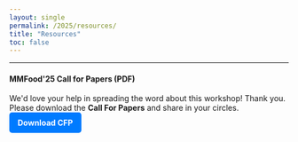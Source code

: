 ```yaml
---
layout: single
permalink: /2025/resources/
title: "Resources"
toc: false
---
```


<hr>

#### MMFood'25 Call for Papers (PDF)

>
<i class="fas fa-bullhorn"></i> We'd love your help in spreading the word about this workshop! Thank you. <br>
Please download the **Call For Papers** and share in your circles. <a href="/assets/resources/MMFood'25_CFP.pdf" target="_blank" style="display: inline-block; padding: 10px 15px; background-color: #007bff; color: white; text-decoration: none; border-radius: 5px; font-weight: bold;">
<i class="fas fa-download"></i> Download CFP
</a>